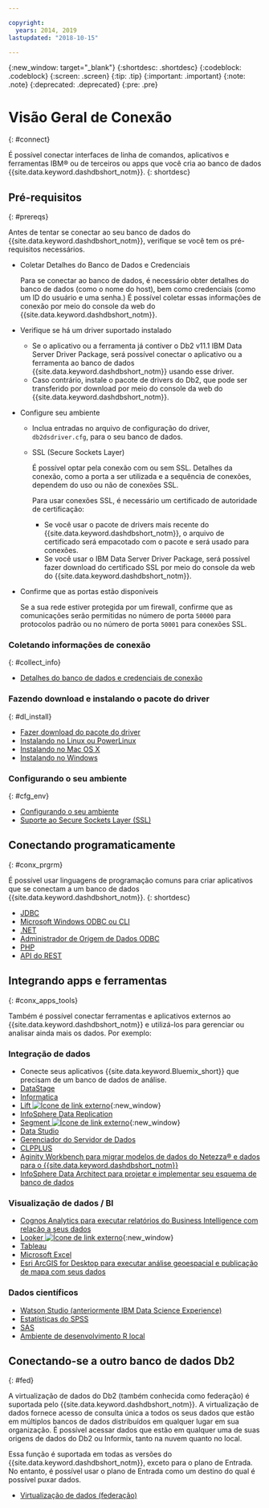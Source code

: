 ```yaml
---

copyright:
  years: 2014, 2019
lastupdated: "2018-10-15"

---
```


<!-- Attribute definitions --> 
{:new_window: target="_blank"}
{:shortdesc: .shortdesc}
{:codeblock: .codeblock}
{:screen: .screen}
{:tip: .tip}
{:important: .important}
{:note: .note}
{:deprecated: .deprecated}
{:pre: .pre}

# Visão Geral de Conexão
{: #connect}

É possível conectar interfaces de linha de comandos, aplicativos e ferramentas IBM® ou de terceiros ou apps que você cria ao banco de dados {{site.data.keyword.dashdbshort_notm}}. 
{: shortdesc}

## Pré-requisitos
{: #prereqs}

Antes de tentar se conectar ao seu banco de dados do {{site.data.keyword.dashdbshort_notm}}, verifique se você tem os pré-requisitos necessários. 

- Coletar Detalhes do Banco de Dados e Credenciais

   Para se conectar ao banco de dados, é necessário obter detalhes do banco de dados (como o nome do host), bem como credenciais (como um ID do usuário e uma senha.) É possível coletar essas informações de conexão por meio do console da web do {{site.data.keyword.dashdbshort_notm}}.

- Verifique se há um driver suportado instalado

   - Se o aplicativo ou a ferramenta já contiver o Db2 v11.1 IBM Data Server Driver Package, será possível conectar o aplicativo ou a ferramenta ao banco de dados {{site.data.keyword.dashdbshort_notm}} usando esse driver.
   - Caso contrário, instale o pacote de drivers do Db2, que pode ser transferido por download por meio do console da web do {{site.data.keyword.dashdbshort_notm}}.

- Configure seu ambiente

  - Inclua entradas no arquivo de configuração do driver, `db2dsdriver.cfg`, para o seu banco de dados.
  - SSL (Secure Sockets Layer)

    É possível optar pela conexão com ou sem SSL. Detalhes da conexão, como a porta a ser utilizada e a sequência de conexões, dependem do uso ou não de conexões SSL.

    Para usar conexões SSL, é necessário um certificado de autoridade de certificação:
    - Se você usar o pacote de drivers mais recente do {{site.data.keyword.dashdbshort_notm}}, o arquivo de certificado será empacotado com o pacote e será usado para conexões.
    - Se você usar o IBM Data Server Driver Package, será possível fazer download do certificado SSL por meio do console da web do {{site.data.keyword.dashdbshort_notm}}.

- Confirme que as portas estão disponíveis

   Se a sua rede estiver protegida por um firewall, confirme que as comunicações serão permitidas no número de porta `50000` para protocolos padrão ou no número de porta `50001` para conexões SSL.

<!-- Before you can connect to your {{site.data.keyword.dashdbshort_notm}} database, verify that you completed downloading and installing the necessary components on the prerequisites checklist: 

- [Prerequisites checklist](prereqs.html) -->

### Coletando informações de conexão
{: #collect_info}

- [ Detalhes do banco de dados e credenciais de conexão ](credentials.html)

### Fazendo download e instalando o pacote do driver
{: #dl_install}

- [ Fazer download do pacote do driver ](driver_pkg.html)
- [ Instalando no Linux ou PowerLinux ](install_linux.html)
- [ Instalando no Mac OS X ](install_mac.html)
- [ Instalando no Windows ](install_win.html)

### Configurando o seu ambiente
{: #cfg_env}

- [Configurando o seu ambiente](driver_pkg_cfg.html)
- [ Suporte ao Secure Sockets Layer (SSL) ](ssl.html)

## Conectando programaticamente
{: #conx_prgrm}

É possível usar linguagens de programação comuns para criar aplicativos que se conectam a um banco de dados {{site.data.keyword.dashdbshort_notm}}.
{: shortdesc}

- [ JDBC ](jdbc.html)
- [ Microsoft Windows ODBC ou CLI ](odbc_cli.html)
- [ .NET ](net_apps.html)
- [ Administrador de Origem de Dados ODBC ](odbc_data_source_admin.html)
- [PHP](php.html)
- [API do REST](rest_api.html)
<!-- - [C++]() -->
<!-- - [Java]() -->
<!-- - [Node.js]() -->
<!-- - [Perl]() -->
<!-- - [Python]() -->

## Integrando apps e ferramentas
{: #conx_apps_tools}

Também é possível conectar ferramentas e aplicativos externos ao {{site.data.keyword.dashdbshort_notm}} e utilizá-los para gerenciar ou analisar ainda mais os dados. Por exemplo:

### Integração de dados
- Conecte seus aplicativos {{site.data.keyword.Bluemix_short}} que precisam de um banco de dados de análise.
- [ DataStage ](data.html#datastage)
- [ Informatica ](data.html#informatica)
- [Lift ![Ícone de link externo](../../../icons/launch-glyph.svg "Ícone de link externo")](https://lift.ng.bluemix.net/#docs){:new_window}
- [InfoSphere Data Replication](data.html#idr)
- [Segment ![Ícone de link externo](../../../icons/launch-glyph.svg "Ícone de link externo")](https://segment.com/docs/destinations/db2/){:new_window}
- [ Data Studio ](data.html#data_studio)
- [ Gerenciador do Servidor de Dados ](data.html#dsm)
- [ CLPPLUS ](data.html#clpplus)
- [Aginity Workbench para migrar modelos de dados do Netezza® e dados para o {{site.data.keyword.dashdbshort_notm}}](data.html#aginity_wb)
- [InfoSphere Data Architect para projetar e implementar seu esquema de banco de dados](data.html#ida)

### Visualização de dados / BI
- [Cognos Analytics para executar relatórios do Business Intelligence com relação a seus dados](vis_bi.html#cognos)
- [Looker ![Ícone de link externo](../../../icons/launch-glyph.svg "Ícone de link externo")](https://docs.looker.com/setup-and-management/connecting-to-db){:new_window}
- [ Tableau ](vis_bi.html#tableau)
- [ Microsoft Excel ](vis_bi.html#excel)
- [Esri ArcGIS for Desktop para executar análise geoespacial e publicação de mapa com seus dados](vis_bi.html#esri_arcgis)

### Dados científicos
- [Watson Studio (anteriormente IBM Data Science Experience)](data_sci.html#watson_studio)
- [ Estatísticas do SPSS ](data_sci.html#spss_stats)
- [ SAS ](data_sci.html#sas)
- [ Ambiente de desenvolvimento R local ](data_sci.html#r_dev_env)

## Conectando-se a outro banco de dados Db2
{: #fed}

A virtualização de dados do Db2 (também conhecida como federação) é suportada pelo {{site.data.keyword.dashdbshort_notm}}. A virtualização de dados fornece acesso de consulta única a todos os seus dados que estão em múltiplos bancos de dados distribuídos em qualquer lugar em sua organização. É possível acessar dados que estão em qualquer uma de suas origens de dados do Db2 ou Informix, tanto na nuvem quanto no local. 

Essa função é suportada em todas as versões do {{site.data.keyword.dashdbshort_notm}}, exceto para o plano de Entrada. No entanto, é possível usar o plano de Entrada como um destino do qual é possível puxar dados.

- [Virtualização de dados (federação)](../federation.html)


